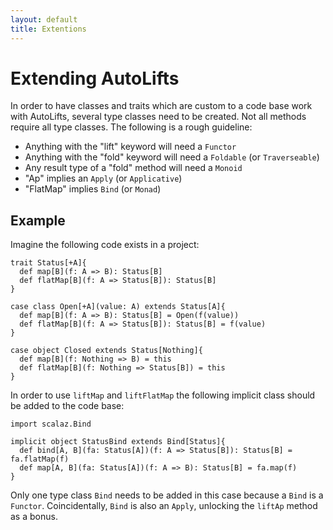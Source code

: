 ```yaml
---
layout: default
title: Extentions
---
```

# Extending AutoLifts

In order to have classes and traits which are custom to a code base work with AutoLifts, several type classes need to be created. Not all methods require all type classes. The following is a rough guideline:

 * Anything with the "lift" keyword will need a `Functor`
 * Anything with the "fold" keyword will need a `Foldable` (or `Traverseable`)
 * Any result type of a "fold" method will need a `Monoid`
 * "Ap" implies an `Apply` (or `Applicative`)
 * "FlatMap" implies `Bind` (or `Monad`)

## Example

Imagine the following code exists in a project:

```tut:silent
trait Status[+A]{
  def map[B](f: A => B): Status[B]
  def flatMap[B](f: A => Status[B]): Status[B]
}

case class Open[+A](value: A) extends Status[A]{
  def map[B](f: A => B): Status[B] = Open(f(value))
  def flatMap[B](f: A => Status[B]): Status[B] = f(value)
}

case object Closed extends Status[Nothing]{
  def map[B](f: Nothing => B) = this
  def flatMap[B](f: Nothing => Status[B]) = this
}
```

In order to use `liftMap` and `liftFlatMap` the following implicit class should be added to the code base:

```tut:silent
import scalaz.Bind

implicit object StatusBind extends Bind[Status]{
  def bind[A, B](fa: Status[A])(f: A => Status[B]): Status[B] = fa.flatMap(f)
  def map[A, B](fa: Status[A])(f: A => B): Status[B] = fa.map(f)
}
```

Only one type class `Bind` needs to be added in this case because a `Bind` is a `Functor`. Coincidentally, `Bind` is also an `Apply`, unlocking the `liftAp` method as a bonus.